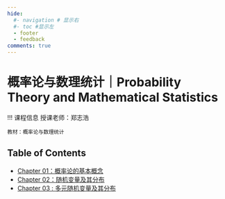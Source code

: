 ```yaml
---
hide:
  #- navigation # 显示右
  #- toc #显示左
  - footer
  - feedback
comments: true
---  
```


# 概率论与数理统计｜Probability Theory and Mathematical Statistics

!!! 课程信息
	授课老师：郑志浩
	
	教材：概率论与数理统计

## Table of Contents

- [Chapter 01：概率论的基本概念](Chapter%201/)
- [Chapter 02：随机变量及其分布](Chapter%202/)
- [Chapter 03 : 多元随机变量及其分布](Chapter%203/)
